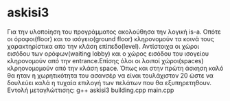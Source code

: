 # askisi3

Για την υλοποίηση του προγράμματος ακολούθησα την λογική is-a. Οπότε οι όροφοι(floor) και το ισόγειο(ground floor) κληρονομούν τα κοινά τους χαρακτηρίστικα απο την κλάση επίπεδο(level).  Αντίστοιχα οι χώροι εισόδου των ορόφων(waiting lobby) και ο χώρος εισόδου του ισογείου κληρονομούν από την entrance.Επίσης όλοι οι λοιποί χώροι(spaces)  κλρηονομομούν από την κλάση space. Όπως και στην πρώτη άσκηση καλό θα ηταν η χωρητικότητα του ασανσέρ να είναι τουλάχιστον 20 ώστε να δουλεύει καλά η τυχαία επιλογή των πελάτων που θα εξυπηρετηθουν.
Εντολή μεταγλώττισης: g++ askisi3 building.cpp main.cpp

